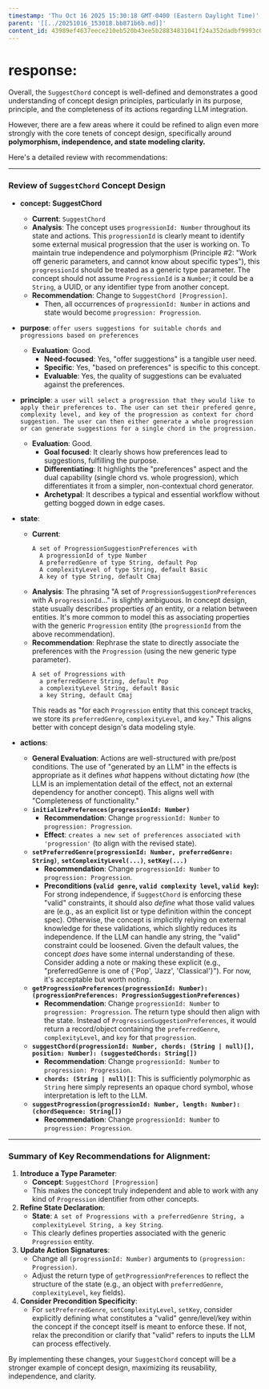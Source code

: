```yaml
---
timestamp: 'Thu Oct 16 2025 15:30:18 GMT-0400 (Eastern Daylight Time)'
parent: '[[../20251016_153018.bb871b6b.md]]'
content_id: 43989ef4637eece210eb520b43ee5b28834831041f24a352dadbf9993c0dcdbe
---
```


# response:

Overall, the `SuggestChord` concept is well-defined and demonstrates a good understanding of concept design principles, particularly in its purpose, principle, and the completeness of its actions regarding LLM integration.

However, there are a few areas where it could be refined to align even more strongly with the core tenets of concept design, specifically around **polymorphism, independence, and state modeling clarity.**

Here's a detailed review with recommendations:

***

### Review of `SuggestChord` Concept Design

* **concept: SuggestChord**
  * **Current**: `SuggestChord`
  * **Analysis**: The concept uses `progressionId: Number` throughout its state and actions. This `progressionId` is clearly meant to identify some external musical progression that the user is working on. To maintain true independence and polymorphism (Principle #2: "Work off generic parameters, and cannot know about specific types"), this `progressionId` should be treated as a generic type parameter. The concept should not assume `ProgressionId` is a `Number`; it could be a `String`, a UUID, or any identifier type from another concept.
  * **Recommendation**: Change to `SuggestChord [Progression]`.
    * Then, all occurrences of `progressionId: Number` in actions and state would become `progression: Progression`.

* **purpose**: `offer users suggestions for suitable chords and progressions based on preferences`
  * **Evaluation**: Good.
    * **Need-focused**: Yes, "offer suggestions" is a tangible user need.
    * **Specific**: Yes, "based on preferences" is specific to this concept.
    * **Evaluable**: Yes, the quality of suggestions can be evaluated against the preferences.

* **principle**: `a user will select a progression that they would like to apply their preferences to. The user can set their prefered genre, complexity level, and key of the progression as context for chord suggestion. The user can then either generate a whole progression or can generate suggestions for a single chord in the progression.`
  * **Evaluation**: Good.
    * **Goal focused**: It clearly shows how preferences lead to suggestions, fulfilling the purpose.
    * **Differentiating**: It highlights the "preferences" aspect and the dual capability (single chord vs. whole progression), which differentiates it from a simpler, non-contextual chord generator.
    * **Archetypal**: It describes a typical and essential workflow without getting bogged down in edge cases.

* **state**:
  * **Current**:
    ```
    A set of ProgressionSuggestionPreferences with
      A progressionId of type Number
      A preferredGenre of type String, default Pop
      A complexityLevel of type String, default Basic
      A key of type String, default Cmaj
    ```
  * **Analysis**: The phrasing "A set of `ProgressionSuggestionPreferences` with A `progressionId`..." is slightly ambiguous. In concept design, state usually describes properties *of* an entity, or a relation between entities. It's more common to model this as associating properties with the generic `Progression` entity (the `progressionId` from the above recommendation).
  * **Recommendation**: Rephrase the state to directly associate the preferences with the `Progression` (using the new generic type parameter).
    ```
    A set of Progressions with
      a preferredGenre String, default Pop
      a complexityLevel String, default Basic
      a key String, default Cmaj
    ```
    This reads as "for each `Progression` entity that this concept tracks, we store its `preferredGenre`, `complexityLevel`, and `key`." This aligns better with concept design's data modeling style.

* **actions**:
  * **General Evaluation**: Actions are well-structured with pre/post conditions. The use of "generated by an LLM" in the effects is appropriate as it defines *what* happens without dictating *how* (the LLM is an implementation detail of the effect, not an external dependency for another concept). This aligns well with "Completeness of functionality."
  * **`initializePreferences(progressionId: Number)`**
    * **Recommendation**: Change `progressionId: Number` to `progression: Progression`.
    * **Effect**: `creates a new set of preferences associated with 'progression'` (to align with the revised state).
  * **`setPreferredGenre(progressionId: Number, preferredGenre: String)`**, **`setComplexityLevel(...)`**, **`setKey(...)`**
    * **Recommendation**: Change `progressionId: Number` to `progression: Progression`.
    * **Preconditions (`valid genre`, `valid complexity level`, `valid key`):** For strong independence, if `SuggestChord` is enforcing these "valid" constraints, it should also *define* what those valid values are (e.g., as an explicit list or type definition within the concept spec). Otherwise, the concept is implicitly relying on external knowledge for these validations, which slightly reduces its independence. If the LLM can handle any string, the "valid" constraint could be loosened. Given the default values, the concept *does* have some internal understanding of these. Consider adding a note or making these explicit (e.g., "preferredGenre is one of {'Pop', 'Jazz', 'Classical'}"). For now, it's acceptable but worth noting.
  * **`getProgressionPreferences(progressionId: Number): (progressionPreferences: ProgressionSuggestionPreferences)`**
    * **Recommendation**: Change `progressionId: Number` to `progression: Progression`. The return type should then align with the state. Instead of `ProgressionSuggestionPreferences`, it would return a record/object containing the `preferredGenre`, `complexityLevel`, and `key` for that `progression`.
  * **`suggestChord(progressionId: Number, chords: (String | null)[], position: Number): (suggestedChords: String[])`**
    * **Recommendation**: Change `progressionId: Number` to `progression: Progression`.
    * **`chords: (String | null)[]`**: This is sufficiently polymorphic as `String` here simply represents an opaque chord symbol, whose interpretation is left to the LLM.
  * **`suggestProgression(progressionId: Number, length: Number): (chordSequence: String[])`**
    * **Recommendation**: Change `progressionId: Number` to `progression: Progression`.

***

### Summary of Key Recommendations for Alignment:

1. **Introduce a Type Parameter**:
   * **Concept**: `SuggestChord [Progression]`
   * This makes the concept truly independent and able to work with any kind of `Progression` identifier from other concepts.
2. **Refine State Declaration**:
   * **State**: `A set of Progressions with a preferredGenre String, a complexityLevel String, a key String`.
   * This clearly defines properties associated with the generic `Progression` entity.
3. **Update Action Signatures**:
   * Change all `(progressionId: Number)` arguments to `(progression: Progression)`.
   * Adjust the return type of `getProgressionPreferences` to reflect the structure of the state (e.g., an object with `preferredGenre`, `complexityLevel`, `key` fields).
4. **Consider Precondition Specificity**:
   * For `setPreferredGenre`, `setComplexityLevel`, `setKey`, consider explicitly defining what constitutes a "valid" genre/level/key within the concept if the concept itself is meant to enforce these. If not, relax the precondition or clarify that "valid" refers to inputs the LLM can process effectively.

By implementing these changes, your `SuggestChord` concept will be a stronger example of concept design, maximizing its reusability, independence, and clarity.
